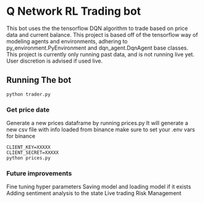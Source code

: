 # Q Network RL Trading bot

This bot uses the the tensorflow DQN algorithm to trade based on price data and current balance. This project is based off of the tensorflow way of modeling agents and environments, adhering to py_environment.PyEnvironment and dqn_agent.DqnAgent base classes.
This project is currently only running past data, and is not running live yet. User discretion is advised if used live.

## Running The bot
```
python trader.py
```

### Get price date
Generate a new prices dataframe by running prices.py
It will generate a new csv file with info loaded from binance
make sure to set your .env vars for binance
```
CLIENT_KEY=XXXXX
CLIENT_SECRET=XXXXX
python prices.py
```

### Future improvements
Fine tuning hyper parameters
Saving model and loading model if it exists
Adding sentiment analysis to the state
Live trading 
Risk Management